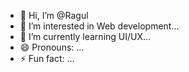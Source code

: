 - 👋 Hi, I’m @Ragul
- 👀 I’m interested in Web development...
- 🌱 I’m currently learning UI/UX...
- 😄 Pronouns: ...
- ⚡ Fun fact: ...

<!---
Ragul2049/Ragul is a ✨ special ✨ repository because its `README.md` (this file) appears on your GitHub profile.
You can click the Preview link to take a look at your changes.
--->
